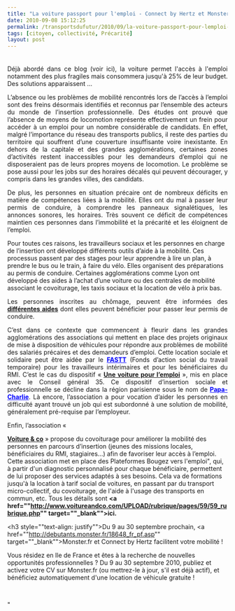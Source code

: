 ```yaml
---
title: "La voiture passport pour l'emploi - Connect by Hertz et Monster"
date: 2010-09-08 15:12:25
permalink: /transportsdufutur/2010/09/la-voiture-passport-pour-lemploi-connect-by-hertz-et-monster.html
tags: [citoyen, collectivité, Précarité]
layout: post
---
```


<div id="_mcePaste" style="width: 1px;height: 1px;overflow: hidden">L’absence ou les problèmes de mobilité rencontrés lors de l’accès à l’emploi sont des freins désormais identifiés et reconnus par l’ensemble des acteurs du monde de l’insertion professionnelle. Des études ont prouvé que l’absence de moyens de locomotion représente effectivement un frein pour accéder à un emploi pour un nombre considérable de candidats. En effet, malgré l’importance du réseau des transports publics, il reste des parties du territoire qui souffrent d’une couverture insuffisante voire inexistante. En dehors de la capitale et des grandes agglomérations, certaines zones d’activités restent inaccessibles pour les demandeurs d’emploi qui ne disposeraient pas de leurs propres moyens de locomotion. Le problème se pose aussi pour les jobs sur des horaires décalés qui peuvent décourager, y compris dans les grandes villes, des candidats.</div> <div id="_mcePaste" style="width: 1px;height: 1px;overflow: hidden">De plus, les personnes en situation précaire ont de nombreux déficits en matière de compétences liées à la mobilité. Bien souvent frappées d’illettrisme, elles ont du mal à passer leur permis de conduire, à comprendre les panneaux signalétiques, les annonces sonores, les horaires. Très souvent ce déficit de compétences maintien ces personnes dans l’immobilité et la précarité et les éloignent de l’emploi.</div> <div id="_mcePaste" style="width: 1px;height: 1px;overflow: hidden">Pour toutes ces raisons, les travailleurs sociaux et les personnes en charge de l’insertion ont développé différents outils d’aide à la mobilité. Ces processus passent par des stages pour leur apprendre à lire un plan, à prendre le bus ou le train, à faire du vélo. Elles organisent des préparations au permis de conduire. Certaines agglomérations comme Lyon ont développé des aides à l’achat d’une voiture ou des centrales de mobilité associant le covoiturage, les taxis sociaux et la location de vélo à prix bas.</div> <div id="_mcePaste" style="width: 1px;height: 1px;overflow: hidden">Les personnes inscrites au chômage, peuvent par le biais de Pôle emploi être informées sur les différentes aides dont elles peuvent bénéficier pour passer leur permis de conduire.</div> <div id="_mcePaste" style="width: 1px;height: 1px;overflow: hidden">C’est dans ce contexte que commencent à fleurir dans les grandes agglomérations des associations qui mettent en place des projets originaux de mise à disposition de véhicules pour répondre aux problèmes de mobilité des salariés précaires et des demandeurs d’emploi. Cette location sociale et solidaire peut être aidée par le FASTT (Fonds d’action social du travail temporaire) pour les travailleurs intérimaires et pour les bénéficiaires du RMI. C’est le cas du dispositif « Une voiture pour l’emploi », mis en place avec le Conseil général 35. Ce dispositif d’insertion sociale et professionnelle se décline dans la région parisienne sous le nom de Papa-Charlie. Là encore, l’association a pour vocation d’aider les personnes en difficulté ayant trouvé un job qui est subordonné à une solution de mobilité, généralement pré-requise par l’employeur.</div> <div id="_mcePaste" style="width: 1px;height: 1px;overflow: hidden">Enfin, l’association « Voiture and co » propose du covoiturage pour améliorer la mobilité des personnes en parcours d’insertion (jeunes des missions locales, bénéficiaires du RMI, stagiaires…) afin de favoriser leur accès à l’emploi.</div> <div id="_mcePaste" style="width: 1px;height: 1px;overflow: hidden">De votre côté, pensez-vous qu’il soit en effet nécessaire de trouver des solutions complémentaires aux dispositifs de transports en commun déjà existants pour faciliter l’insertion sociale et professionnelle des personnes précaires ?</div> <p style="text-align: justify">Déjà abordé dans ce blog (voir ici), la voiture permet l'accès à l'emploi notamment des plus fragiles mais consommera jusqu'à 25% de leur budget. Des solutions apparaissent ...</p> <p style="text-align: justify">L’absence ou les problèmes de mobilité rencontrés lors de l’accès à l’emploi sont des freins désormais identifiés et reconnus par l’ensemble des acteurs du monde de l’insertion professionnelle. Des études ont prouvé que l’absence de moyens de locomotion représente effectivement un frein pour accéder à un emploi pour un nombre considérable de candidats. En effet, malgré l’importance du réseau des transports publics, il reste des parties du territoire qui souffrent d’une couverture insuffisante voire inexistante. En dehors de la capitale et des grandes agglomérations, certaines zones d’activités restent inaccessibles pour les demandeurs d’emploi qui ne disposeraient pas de leurs propres moyens de locomotion. Le problème se pose aussi pour les jobs sur des horaires décalés qui peuvent décourager, y compris dans les grandes villes, des candidats.</p> <p style="text-align: justify">De plus, les personnes en situation précaire ont de nombreux déficits en matière de compétences liées à la mobilité. Elles ont du mal à passer leur permis de conduire, à comprendre les panneaux signalétiques, les annonces sonores, les horaires. Très souvent ce déficit de compétences maintien ces personnes dans l’immobilité et la précarité et les éloignent de l’emploi.</p>   <!--more-->  Pour toutes ces raisons, les travailleurs sociaux et les personnes en charge de l’insertion ont développé différents outils d’aide à la mobilité. Ces processus passent par des stages pour leur apprendre à lire un plan, à prendre le bus ou le train, à faire du vélo. Elles organisent des préparations au permis de conduire. Certaines agglomérations comme Lyon ont développé des aides à l’achat d’une voiture ou des centrales de mobilité associant le covoiturage, les taxis sociaux et la location de vélo à prix bas. <p style="text-align: justify">Les personnes inscrites au chômage, peuvent être informées des <a href="http://www.321permis.com/aide-financer-permis-recherche-d-emploi-handicape.php" style="font-weight: bold" target="_blank">différentes aides</a> dont elles peuvent bénéficier pour passer leur permis de conduire.</p> <p style="text-align: justify">C’est dans ce contexte que commencent à fleurir dans les grandes agglomérations des associations qui mettent en place des projets originaux de mise à disposition de véhicules pour répondre aux problèmes de mobilité des salariés précaires et des demandeurs d’emploi. Cette location sociale et solidaire peut être aidée par le <a href="http://www.fastt.org/" style="font-weight: bold;color: #0000ff" target="_blank">FASTT</a> (Fonds d’action social du travail temporaire) pour les travailleurs intérimaires et pour les bénéficiaires du RMI. C’est le cas du dispositif « <a href="http://www.cityroul.com/1/86.aspx" style="font-weight: bold" target="_blank">Une voiture pour l’emploi</a> », mis en place avec le Conseil général 35. Ce dispositif d’insertion sociale et professionnelle se décline dans la région parisienne sous le nom de <a href="http://www.papa-charlie.com/pageLibre0001031e.html" style="font-weight: bold;color: #0000ff" target="_blank">Papa-Charlie</a>. Là encore, l’association a pour vocation d’aider les personnes en difficulté ayant trouvé un job qui est subordonné à une solution de mobilité, généralement pré-requise par l’employeur.</p> <p style="text-align: justify">Enfin, l’association « <a href="http://www.voitureandco.com/" style="font-weight: bold" target="_blank">

Voiture & co</a> » propose du covoiturage pour améliorer la mobilité des personnes en parcours d’insertion (jeunes des missions locales, bénéficiaires du RMI, stagiaires…) afin de favoriser leur accès à l’emploi. Cette association met en place des Plateformes Bougez vers l'emploi", qui, à partir d'un diagnostic personnalisé pour chaque bénéficiaire, permettent de lui proposer des services adaptés à ses besoins. Cela va de formations jusqu'à la location à tarif social de voitures, en passant par du transport micro-collectif, du covoiturage, de l'aide à l'usage des transports en commun, etc. Tous les détails sont <strong><a href=""http://www.voitureandco.com/UPLOAD/rubrique/pages/59/59_rubrique.php"" target=""_blank"">ici</a>.</strong></p> <h3 style=""text-align: justify"">Du 9 au 30 septembre prochain, <a href=""http://debutants.monster.fr/18648_fr_pf.asp"" target=""_blank"">Monster.fr et Connect by Hertz</a> facilitent votre mobilité !</h3> <p>Vous résidez en Ile de France et êtes à la recherche de nouvelles opportunités professionnelles ? Du 9 au 30 septembre 2010, publiez et activez votre CV sur Monster.fr (ou mettrez-le à jour, s'il est déjà actif), et bénéficiez automatiquement d'une location de véhicule gratuite !</p> <p> </p>"
